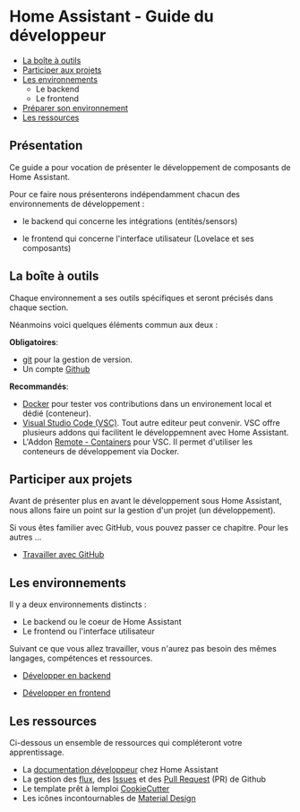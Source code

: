 # Home Assistant - Guide du développeur

- [La boîte à outils](#La-Boîte-à-outils)
- [Participer aux projets](#Participer-aux-projets)
- [Les environnements](#Les-environnements)
  - Le backend
  - Le frontend
- [Préparer son environnement](#Préparer-son-environnement)
- [Les ressources](#Les-ressources)

## Présentation

Ce guide a pour vocation de présenter le développement de composants de Home Assistant.

Pour ce faire nous présenterons indépendamment chacun des environnements de développement :

- le backend qui concerne les intégrations (entités/sensors)

- le frontend qui concerne l'interface utilisateur (Lovelace et ses composants)

## La boîte à outils

Chaque environnement a ses outils spécifiques et seront précisés dans chaque section.

Néanmoins voici quelques éléments commun aux deux :

**Obligatoires**:

- [git](https://git-scm.com/book/fr/v2) pour la gestion de version.
- Un compte [Github](https://github.com/)

**Recommandés**:

- [Docker](https://www.docker.com/) pour tester vos contributions dans un environement local et dédié (conteneur).
- [Visual Studio Code (VSC)](https://code.visualstudio.com/). Tout autre editeur peut convenir.
  VSC offre plusieurs addons qui facilitent le développemnent avec Home Assistant.
- L'Addon [Remote - Containers](https://marketplace.visualstudio.com/items?itemName=ms-vscode-remote.remote-containers) pour VSC.
  Il permet d'utiliser les conteneurs de développement via Docker.

## Participer aux projets

Avant de présenter plus en avant le développement sous Home Assistant, nous allons faire un point sur la gestion d'un projet (un développement).

Si vous êtes familier avec GitHub, vous pouvez passer ce chapitre. Pour les autres ...

- [Travailler avec GitHub](./GitHub.md)

## Les environnements

Il y a deux environnements distincts :

- Le backend ou le coeur de Home Assistant
- Le frontend ou l'interface utilisateur

Suivant ce que vous allez travailler, vous n'aurez pas besoin des mêmes langages, compétences et ressources.

- [Développer en backend](./Backend.md)

- [Développer en frontend](./Frontend.md)

## Les ressources

Ci-dessous un ensemble de ressources qui compléteront votre apprentissage.

- La [documentation développeur](https://developers.home-assistant.io/) chez Home Assistant
- La gestion des [flux](https://guides.github.com/introduction/flow/), des [Issues](https://guides.github.com/features/issues/) et des [Pull Request](https://guides.github.com/activities/forking/) (PR) de Github
- Le template prêt à lemploi [CookieCutter](https://github.com/oncleben31/cookiecutter-homeassistant-custom-component)
- Les icônes incontournables de [Material Design](https://materialdesignicons.com/)

